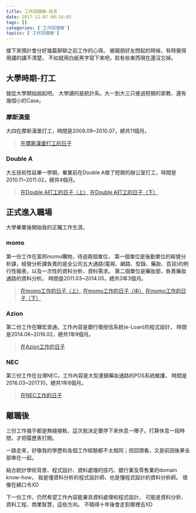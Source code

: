 ```yaml
---
title: 工作回憶錄-前言
date: 2017-12-07 00:14:02
tags: []
categories: ['工作回憶錄']
topics: ['工作回憶錄']
---
```



接下來預計會分好幾篇聊聊之前工作的心得。
被親朋好友問起的時候，有時覺得用講的講不清楚，
不如就用白紙黑字寫下來吧，趁有些東西現在還沒忘掉。

<!--more-->


## 大學時期-打工
就從大學開始說起吧。
大學讀的是統計系。大一到大三只接過短期的家教、還有幾個小的Case。

### 摩斯漢堡
大四在摩斯漢堡打工，時間是2009.09~2010.07，總共11個月。
>[在摩斯漢堡打工的日子](/work-at-mos/)

### Double A
大五技術性延畢一學期，畢業前在Double A做了短期的辦公室打工，時間是2010.11~2011.02，總共4個月。
>[在Double A打工的日子（上）](/work-at-da-1/)
>[在Double A打工的日子（下）](/work-at-da-2/)

## 正式進入職場
大學畢業後開始我的正職工作生涯。

### momo
第一份工作在富邦momo購物，待過兩個單位，
第一個單位是後勤單位的經營分析課，經營分析課負責的是全公司五大通路(電視、網路、型錄、藥妝、百貨)的例行性報表，以及一次性的資料分析、資料需求。
第二個單位是藥妝部，負責藥妝通路的資料分析。
時間是2011.03~2014.05，總共3年3個月。

>[在momo工作的日子（上）](/work-at-momo-1/)
>[在momo工作的日子（中）](/work-at-momo-2/)
>[在momo工作的日子（下）](/work-at-momo-3/)

### Azion
第二份工作在驊宏資通，工作內容是銀行徵授信系統(e-Loan)的程式設計，
時間是2014.06~2016.02，總共1年9個月。

>[在Azion工作的日子](/work-at-azion/)

### NEC
第三份工作在台灣NEC，工作內容是大型連鎖藥妝通路的POS系統維護，
時間是2016.03~2017.10，總共1年8個月。

>[在NEC工作的日子](/work-at-nec/)

## 離職後
三份工作幾乎都是無縫接軌，這次我決定要停下來休息一陣子。打算休息一段時間，才把履歷表打開。

一路走來，好像我的學歷和各個工作經驗都不太相同；但回頭看，又是前因後果全部串在一起。

結合統計學術背景、程式設計、資料處理的技巧、銀行業及零售業的domain know-how，
我是懂資料分析的程式設計師、也是懂程式設計的資料分析師。
很像在繞口令XD

下一份工作，仍然希望工作內容能兼具資料處理和程式設計，
可能是資料分析、資料工程、商業智慧，這些方向。
不曉得十年後會走到哪裡去XD
